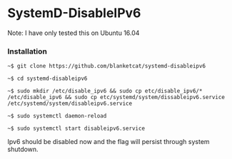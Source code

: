 # SystemD-DisableIPv6

Note: I have only tested this on Ubuntu 16.04

### Installation

`~$ git clone https://github.com/blanketcat/systemd-disableipv6`

`~$ cd systemd-disableipv6`

`~$ sudo mkdir /etc/disable_ipv6 && sudo cp etc/disable_ipv6/* /etc/disable_ipv6 && sudo cp etc/systemd/system/dissableipv6.service /etc/systemd/system/disableipv6.service`

`~$ sudo systemctl daemon-reload`

`~$ sudo systemctl start disableipv6.service`

Ipv6 should be disabled now and the flag will persist through system shutdown.
